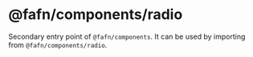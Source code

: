 # @fafn/components/radio

Secondary entry point of `@fafn/components`. It can be used by importing from `@fafn/components/radio`.
